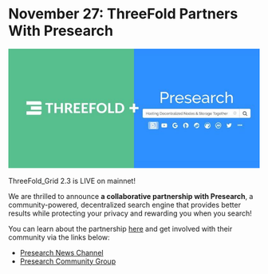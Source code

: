 # November 27: ThreeFold Partners With Presearch

![](img/threefoldpresearch.jpeg)

ThreeFold_Grid 2.3 is LIVE on mainnet!

We are thrilled to announce **a collaborative partnership with Presearch**, a community-powered, decentralized search engine that provides better results while protecting your privacy and rewarding you when you search!

You can learn about the partnership [here](https://blog.threefold.io/blog/tfblog/posts/threefold-and-presearch-partner-to-decentralize-search-nodes-and-storage) and get involved with their community via the links below:

- [Presearch News Channel](https://t.me/presearchnews)
- [Presearch Community Group](https://t.me/presearch)
